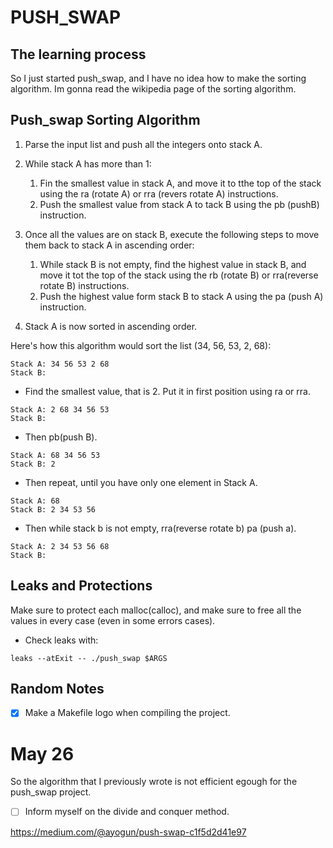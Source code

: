# PUSH_SWAP
## The learning process

So I just started push_swap, and I have no idea how to make the sorting algorithm. Im gonna read the wikipedia page of the sorting algorithm.

## Push_swap Sorting Algorithm

1. Parse the input list and push all the integers onto stack A.
2. While stack A has more than 1:

	1. Fin the smallest value in stack A, and move it to tthe top of the stack using the ra (rotate A) or rra (revers rotate A) instructions.
	2. Push the smallest value from stack A to tack B using the pb (pushB) instruction.
3. Once all the values are on stack B, execute the following steps to move them back to stack A in ascending order:

	1. While stack B is not empty, find the highest value in stack B, and move it tot the top of the stack using the rb (rotate B) or rra(reverse rotate B) instructions.
	2. Push the highest value form stack B to stack A using the pa (push A) instruction.
4. Stack A is now sorted in ascending order.

Here's how this algorithm would sort the list (34, 56, 53, 2, 68):

```
Stack A: 34 56 53 2 68
Stack B:
```
- Find the smallest value, that is 2. Put it in first position using ra or rra.
```
Stack A: 2 68 34 56 53
Stack B:
```
- Then pb(push B).
```
Stack A: 68 34 56 53
Stack B: 2
```
- Then repeat, until you have only one element in Stack A.
```
Stack A: 68
Stack B: 2 34 53 56
```
- Then while stack b is not empty, rra(reverse rotate b) pa (push a).
```
Stack A: 2 34 53 56 68
Stack B:
```

## Leaks and Protections

Make sure to protect each malloc(calloc), and make sure to free all the values in every case (even in some errors cases).

- Check leaks with:

```
leaks --atExit -- ./push_swap $ARGS
```

## Random Notes

- [x] Make a Makefile logo when compiling the project.

# May 26

So the algorithm that I previously wrote is not efficient egough for the push_swap project.

- [ ] Inform myself on the divide and conquer method.

https://medium.com/@ayogun/push-swap-c1f5d2d41e97

